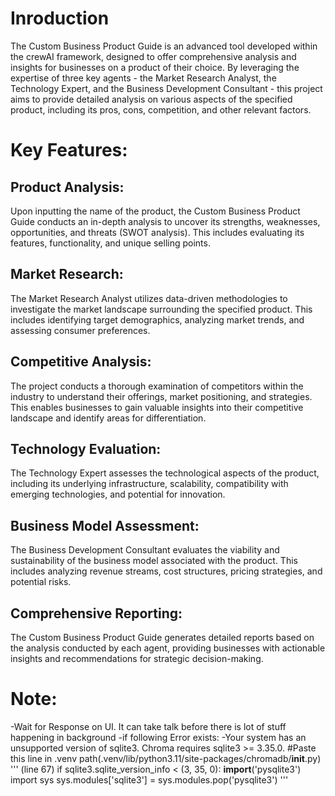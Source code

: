 # Inroduction
The Custom Business Product Guide is an advanced tool developed within the crewAI framework, designed to offer comprehensive analysis and insights for businesses on a product of their choice. By leveraging the expertise of three key agents - the Market Research Analyst, the Technology Expert, and the Business Development Consultant - this project aims to provide detailed analysis on various aspects of the specified product, including its pros, cons, competition, and other relevant factors.

# Key Features:
## Product Analysis: 
Upon inputting the name of the product, the Custom Business Product Guide conducts an in-depth analysis to uncover its strengths, weaknesses, opportunities, and threats (SWOT analysis). This includes evaluating its features, functionality, and unique selling points.

## Market Research: 
The Market Research Analyst utilizes data-driven methodologies to investigate the market landscape surrounding the specified product. This includes identifying target demographics, analyzing market trends, and assessing consumer preferences.

## Competitive Analysis: 
The project conducts a thorough examination of competitors within the industry to understand their offerings, market positioning, and strategies. This enables businesses to gain valuable insights into their competitive landscape and identify areas for differentiation.

## Technology Evaluation: 
The Technology Expert assesses the technological aspects of the product, including its underlying infrastructure, scalability, compatibility with emerging technologies, and potential for innovation.

## Business Model Assessment:
The Business Development Consultant evaluates the viability and sustainability of the business model associated with the product. This includes analyzing revenue streams, cost structures, pricing strategies, and potential risks.

## Comprehensive Reporting: 
The Custom Business Product Guide generates detailed reports based on the analysis conducted by each agent, providing businesses with actionable insights and recommendations for strategic decision-making.

# Note:
-Wait for Response on UI. It can take talk before there is lot of stuff happening in background
-if following Error exists:
    -Your system has an unsupported version of sqlite3. Chroma requires sqlite3 >= 3.35.0.
        #Paste this line in .venv path(.venv/lib/python3.11/site-packages/chromadb/__init__.py)
        '''
        (line 67)
        if sqlite3.sqlite_version_info < (3, 35, 0):
                __import__('pysqlite3')
                import sys
                sys.modules['sqlite3'] = sys.modules.pop('pysqlite3')
        '''
